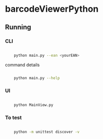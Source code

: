 # barcodeViewerPython

## Running

### CLI

```bash

    python main.py --ean <yourEAN>

```

command details

```bash

    python main.py --help

```

### UI

```bash

    python MainView.py

```

### To test

```bash

    python -m unittest discover -v

```
